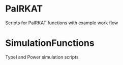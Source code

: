 # PaIRKAT
Scripts for PaIRKAT functions with example work flow

# SimulationFunctions
TypeI and Power simulation scripts


